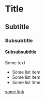 # Title

## Subtitle

### Subsubtitle

#### Subsubsubtitle

Some text

* Some list item
* Some list item
* Some list itme

[some link](https://example.com)
